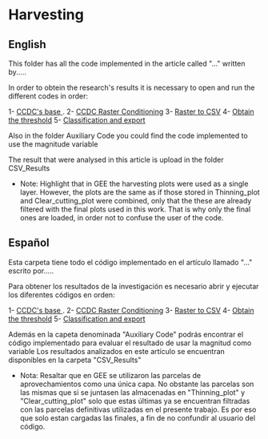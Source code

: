 # Harvesting


## English

This folder has all the code implemented in the article called "..." written by.....

In order to obtein the research's results it is necessary to open and run the different codes in order:

1- [CCDC's base ](Code/CCDC_Base.txt).
2- [CCDC Raster Conditioning](Code/CCDC_Raster_Conditioning.txt)
3- [Raster to CSV](Code/Raster_to_CSV.py)
4- [Obtain the threshold](Code/Obtein_the_Threshold.py)
5- [Classification and export](Code/Classification_and_export.py)

Also in the folder Auxiliary Code you could find the code implemented to use the magnitude variable

The result that were analysed in this article is upload in the folder CSV_Results

* Note:
Highlight that in GEE the harvesting plots were used as a single layer. However, the plots are the same as if those stored in Thinning_plot and Clear_cutting_plot were combined, only that the these are already filtered with the final plots used in this work. That is why only the final ones are loaded, in order not to confuse the user of the code. 


## Español

Esta carpeta tiene todo el código implementado en el artículo llamado "..." escrito por.....

Para obtener los resultados de la investigación es necesario abrir y ejecutar los diferentes códigos en orden:

1- [CCDC's base ](Code/CCDC_Base.txt).
2- [CCDC Raster Conditioning](Code/CCDC_Raster_Conditioning.txt)
3- [Raster to CSV](Code/Raster_to_CSV.py)
4- [Obtain the threshold](Code/Obtein_the_Threshold.py)
5- [Classification and export](Code/Classification_and_export.py)

Además en la capeta denominada "Auxiliary Code" podrás encontrar el código implementado para evaluar el resultado de usar la magnitud como variable
Los resultados analizados en este artículo se encuentran disponibles en la carpeta "CSV_Results"

* Nota:
Resaltar que en GEE se utilizaron las parcelas de aprovechamientos como una única capa. No obstante las parcelas son las mismas que si se juntasen las almacenadas en "Thinning_plot" y "Clear_cutting_plot" solo que estas últimas ya se encuentran filtradas con las parcelas definitivas utilizadas en el presente trabajo. Es por eso que solo estan cargadas las finales, a fin de no confundir al usuario del código.
